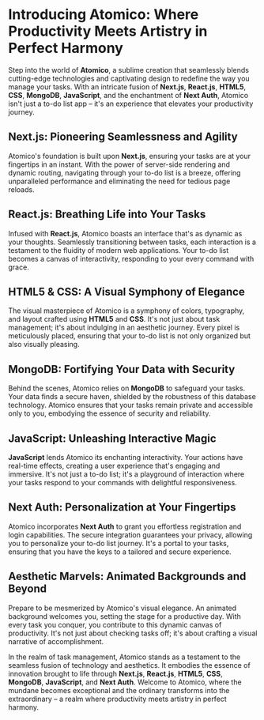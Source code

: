 # Introducing Atomico: Where Productivity Meets Artistry in Perfect Harmony 

Step into the world of **Atomico**, a sublime creation that seamlessly blends cutting-edge technologies and captivating design to redefine the way you manage your tasks. With an intricate fusion of **Next.js**, **React.js**, **HTML5**, **CSS**, **MongoDB**, **JavaScript**, and the enchantment of **Next Auth**, Atomico isn't just a to-do list app – it's an experience that elevates your productivity journey.

## Next.js: Pioneering Seamlessness and Agility
Atomico's foundation is built upon **Next.js**, ensuring your tasks are at your fingertips in an instant. With the power of server-side rendering and dynamic routing, navigating through your to-do list is a breeze, offering unparalleled performance and eliminating the need for tedious page reloads.

## React.js: Breathing Life into Your Tasks
Infused with **React.js**, Atomico boasts an interface that's as dynamic as your thoughts. Seamlessly transitioning between tasks, each interaction is a testament to the fluidity of modern web applications. Your to-do list becomes a canvas of interactivity, responding to your every command with grace.

## HTML5 & CSS: A Visual Symphony of Elegance
The visual masterpiece of Atomico is a symphony of colors, typography, and layout crafted using **HTML5** and **CSS**. It's not just about task management; it's about indulging in an aesthetic journey. Every pixel is meticulously placed, ensuring that your to-do list is not only organized but also visually pleasing.

## MongoDB: Fortifying Your Data with Security
Behind the scenes, Atomico relies on **MongoDB** to safeguard your tasks. Your data finds a secure haven, shielded by the robustness of this database technology. Atomico ensures that your tasks remain private and accessible only to you, embodying the essence of security and reliability.

## JavaScript: Unleashing Interactive Magic
**JavaScript** lends Atomico its enchanting interactivity. Your actions have real-time effects, creating a user experience that's engaging and immersive. It's not just a to-do list; it's a playground of interaction where your tasks respond to your commands with delightful responsiveness.

## Next Auth: Personalization at Your Fingertips
Atomico incorporates **Next Auth** to grant you effortless registration and login capabilities. The secure integration guarantees your privacy, allowing you to personalize your to-do list journey. It's a portal to your tasks, ensuring that you have the keys to a tailored and secure experience.

## Aesthetic Marvels: Animated Backgrounds and Beyond
Prepare to be mesmerized by Atomico's visual elegance. An animated background welcomes you, setting the stage for a productive day. With every task you conquer, you contribute to this dynamic canvas of productivity. It's not just about checking tasks off; it's about crafting a visual narrative of accomplishment.

In the realm of task management, Atomico stands as a testament to the seamless fusion of technology and aesthetics. It embodies the essence of innovation brought to life through **Next.js**, **React.js**, **HTML5**, **CSS**, **MongoDB**, **JavaScript**, and **Next Auth**. Welcome to Atomico, where the mundane becomes exceptional and the ordinary transforms into the extraordinary – a realm where productivity meets artistry in perfect harmony.
